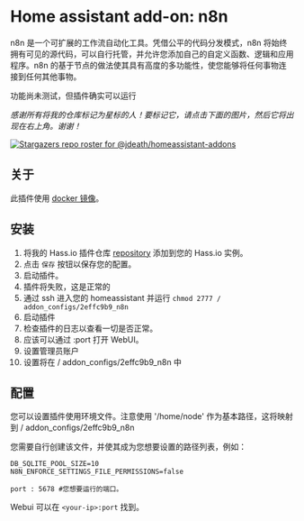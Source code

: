 # Home assistant add-on: n8n

n8n 是一个可扩展的工作流自动化工具。凭借公平的代码分发模式，n8n 将始终拥有可见的源代码，可以自行托管，并允许您添加自己的自定义函数、逻辑和应用程序。n8n 的基于节点的做法使其具有高度的多功能性，使您能够将任何事物连接到任何其他事物。

功能尚未测试，但插件确实可以运行

_感谢所有将我的仓库标记为星标的人！要标记它，请点击下面的图片，然后它将出现在右上角。谢谢！_

[![Stargazers repo roster for @jdeath/homeassistant-addons](https://reporoster.com/stars/jdeath/homeassistant-addons)](https://github.com/jdeath/homeassistant-addons/stargazers)

## 关于

此插件使用 [docker 镜像](https://github.com/n8n-io/n8n)。

## 安装


1. 将我的 Hass.io 插件仓库 [repository] 添加到您的 Hass.io 实例。
1. 点击 `保存` 按钮以保存您的配置。
1. 启动插件。
1. 插件将失败，这是正常的
1. 通过 ssh 进入您的 homeassistant 并运行 `chmod 2777 / addon_configs/2effc9b9_n8n`
1. 启动插件
1. 检查插件的日志以查看一切是否正常。
1. 应该可以通过 <your-ip>:port 打开 WebUI。
1. 设置管理员账户
1. 设置将在 / addon_configs/2effc9b9_n8n 中

## 配置

您可以设置插件使用环境文件。注意使用 '/home/node' 作为基本路径，这将映射到 / addon_configs/2effc9b9_n8n 

您需要自行创建该文件，并使其成为您想要设置的路径列表，例如：
```
DB_SQLITE_POOL_SIZE=10
N8N_ENFORCE_SETTINGS_FILE_PERMISSIONS=false
```

```
port : 5678 #您想要运行的端口。
```

Webui 可以在 `<your-ip>:port` 找到。

[repository]: https://github.com/jdeath/homeassistant-addons